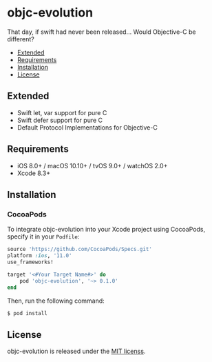 # objc-evolution

That day, if swift had never been released... Would Objective-C be different?

- [Extended](#extended)
- [Requirements](#requirements)
- [Installation](#installation)
- [License](#license)

## Extended

- Swift let, var support for pure C
- Swift defer support for pure C
- Default Protocol Implementations for Objective-C

## Requirements

- iOS 8.0+ / macOS 10.10+ / tvOS 9.0+ / watchOS 2.0+
- Xcode 8.3+

## Installation

### CocoaPods

To integrate objc-evolution into your Xcode project using CocoaPods, specify it in your `Podfile`:

```ruby
source 'https://github.com/CocoaPods/Specs.git'
platform :ios, '11.0'
use_frameworks!

target '<#Your Target Name#>' do
    pod 'objc-evolution', '~> 0.1.0'
end
```

Then, run the following command:

```bash
$ pod install
```

## License

objc-evolution is released under the [MIT licenss](https://github.com/0xxd0/objc-evolution/blob/master/LICENSE).
